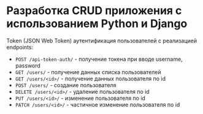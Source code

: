 # Разработка CRUD приложения с использованием Python и Django

Token (JSON Web Token) аутентификация пользователей с реализацией endpoints:

* `POST /api-token-auth/` - получение токена при вводе username, password 
* `GET /users/` - получение данных списка пользователей 
* `GET /users/<id>/` - получение данных пользователя по id
* `POST /users/` - создание пользователя
* `DELETE /users/<id>/` - удаление пользователя по id
* `PUT /users/<id>/` - изменение пользователя по id
* `PATCH /users/<id>/` - частичное изменение пользователя по id
